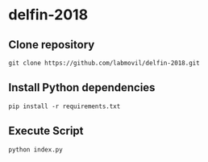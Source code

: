 # delfin-2018

## Clone repository
```
git clone https://github.com/labmovil/delfin-2018.git
```

## Install Python dependencies
```
pip install -r requirements.txt
```

## Execute Script
```
python index.py
```